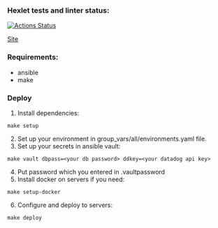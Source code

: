 ### Hexlet tests and linter status:
[![Actions Status](https://github.com/dannycyberwalker/devops-for-programmers-project-76/workflows/hexlet-check/badge.svg)](https://github.com/dannycyberwalker/devops-for-programmers-project-76/actions)

[Site](https://dannycw.xyz)

### Requirements:
- ansible
- make

### Deploy
1. Install dependencies:
```
make setup
```
2. Set up your environment in group_vars/all/environments.yaml file.
3. Set up your secrets in ansible vault:
```
make vault dbpass=<your db password> ddkey=<your datadog api key>
```
4. Put password which you entered in .vaultpassword 
5. Install docker on servers if you need:
```
make setup-docker
```
6. Configure and deploy to servers:
```
make deploy
``` 